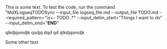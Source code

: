This is some text.
To test the code, run the command "MdXLogseqTODOSync --input_file logseq_file.md --output_file TODO.md --required_pattern="\s+- TODO .*" --input_delim_start="Things I want to do" --input_delim_end="__END__"
<!-- BEGIN_TODO -->
qlkdjqsmdjk qsdjq
dqd
qd
qlkdjqsmdjk
<!-- END_TODO -->
Some other text
